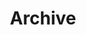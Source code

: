 ---
title: "Archive"
description: "All the papers, courses, and data on this website—listed in chronological order."
layout: "archives"
---
